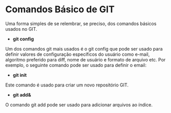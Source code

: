 # Comandos Básico de GIT
Uma forma simples de se relembrar, se preciso, dos comandos básicos usados no GIT.


- **git config**
<p>Um dos comandos git mais usados ​​é o git config que pode ser usado para definir valores de configuração específicos do usuário como e-mail,<br>
algoritmo preferido para diff, nome de usuário e formato de arquivo etc. Por exemplo, o seguinte comando pode ser usado para definir o email:<p>

- **git init**
<p>Este comando é usado para criar um novo repositório GIT.<p>
    
- **git add&**
<p>O comando git add pode ser usado para adicionar arquivos ao índice.<p>
